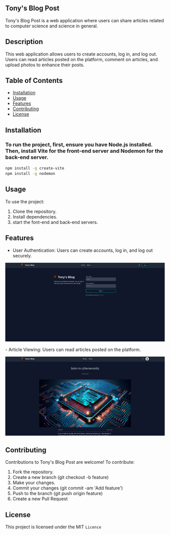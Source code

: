 ## Tony's Blog Post

Tony's Blog Post is a web application where users can share articles related to computer science and science in general.

## Description

This web application allows users to create accounts, log in, and log out. Users can read articles posted on the platform, comment on articles, and upload photos to enhance their posts.

## Table of Contents

- [Installation](#installation)
- [Usage](#usage)
- [Features](#features)
- [Contributing](#contributing)
- [License](#license)

## Installation

### To run the project, first, ensure you have Node.js installed. Then, install Vite for the front-end server and Nodemon for the back-end server.

```bash
npm install -g create-vite
npm install -g nodemon
```

## Usage

To use the project:

1.  Clone the repository.
2.  Install dependencies.
3.  start the font-end and back-end servers.

## Features

- User Authentication: Users can create accounts, log in, and log out securely.
<p align="center">
  <img src="./client/src/images/signin.png" alt="Size Limit CLI" width="738">
</p>
- Article Viewing: Users can read articles posted on the platform.
<p align="center">
  <img src="./client/src/images/homepage.png" alt="Size Limit CLI" width="738">
</p>

## Contributing

Contributions to Tony's Blog Post are welcome! To contribute:

1. Fork the repository.
2. Create a new branch (git checkout -b feature)
3. Make your changes.
4. Commit your changes (git commit -am 'Add feature')
5. Push to the branch (git push origin feature)
6. Create a new Pull Request

## License

This project is licensed under the MIT `Licence`
